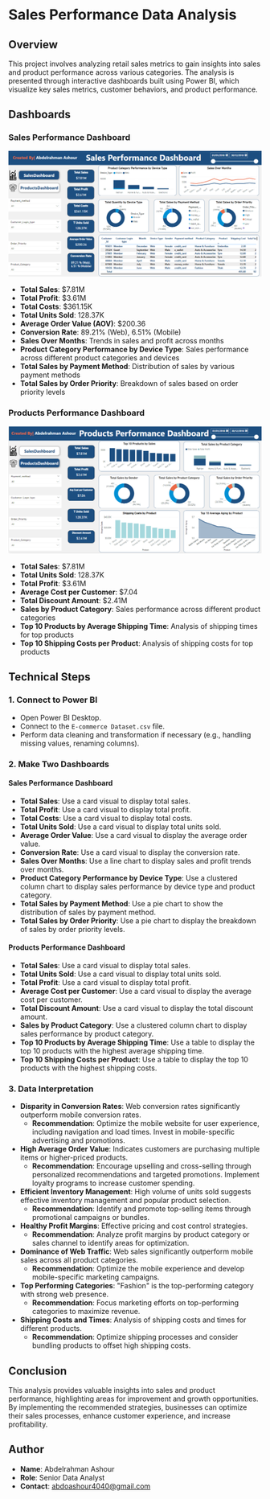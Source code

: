 # Sales Performance Data Analysis

## Overview

This project involves analyzing retail sales metrics to gain insights into sales and product performance across various categories. The analysis is presented through interactive dashboards built using Power BI, which visualize key sales metrics, customer behaviors, and product performance.

## Dashboards

### Sales Performance Dashboard

![Sales Performance Dashboard](https://github.com/Abdoo50/Retail-Store-Analysis/blob/main/Sales%20Performance%20Dashboard.png)

- **Total Sales**: $7.81M
- **Total Profit**: $3.61M
- **Total Costs**: $361.15K
- **Total Units Sold**: 128.37K
- **Average Order Value (AOV)**: $200.36
- **Conversion Rate**: 89.21% (Web), 6.51% (Mobile)
- **Sales Over Months**: Trends in sales and profit across months
- **Product Category Performance by Device Type**: Sales performance across different product categories and devices
- **Total Sales by Payment Method**: Distribution of sales by various payment methods
- **Total Sales by Order Priority**: Breakdown of sales based on order priority levels

### Products Performance Dashboard

![Products Performance Dashboard](https://github.com/Abdoo50/Retail-Store-Analysis/blob/main/Products%20Performance%20Dashboard.png)

- **Total Sales**: $7.81M
- **Total Units Sold**: 128.37K
- **Total Profit**: $3.61M
- **Average Cost per Customer**: $7.04
- **Total Discount Amount**: $2.41M
- **Sales by Product Category**: Sales performance across different product categories
- **Top 10 Products by Average Shipping Time**: Analysis of shipping times for top products
- **Top 10 Shipping Costs per Product**: Analysis of shipping costs for top products


## Technical Steps

### 1. Connect to Power BI

- Open Power BI Desktop.
- Connect to the `E-commerce Dataset.csv` file.
- Perform data cleaning and transformation if necessary (e.g., handling missing values, renaming columns).

### 2. Make Two Dashboards

#### Sales Performance Dashboard

- **Total Sales**: Use a card visual to display total sales.
- **Total Profit**: Use a card visual to display total profit.
- **Total Costs**: Use a card visual to display total costs.
- **Total Units Sold**: Use a card visual to display total units sold.
- **Average Order Value**: Use a card visual to display the average order value.
- **Conversion Rate**: Use a card visual to display the conversion rate.
- **Sales Over Months**: Use a line chart to display sales and profit trends over months.
- **Product Category Performance by Device Type**: Use a clustered column chart to display sales performance by device type and product category.
- **Total Sales by Payment Method**: Use a pie chart to show the distribution of sales by payment method.
- **Total Sales by Order Priority**: Use a pie chart to display the breakdown of sales by order priority levels.

#### Products Performance Dashboard

- **Total Sales**: Use a card visual to display total sales.
- **Total Units Sold**: Use a card visual to display total units sold.
- **Total Profit**: Use a card visual to display total profit.
- **Average Cost per Customer**: Use a card visual to display the average cost per customer.
- **Total Discount Amount**: Use a card visual to display the total discount amount.
- **Sales by Product Category**: Use a clustered column chart to display sales performance by product category.
- **Top 10 Products by Average Shipping Time**: Use a table to display the top 10 products with the highest average shipping time.
- **Top 10 Shipping Costs per Product**: Use a table to display the top 10 products with the highest shipping costs.

### 3. Data Interpretation

- **Disparity in Conversion Rates**: Web conversion rates significantly outperform mobile conversion rates.
  - **Recommendation**: Optimize the mobile website for user experience, including navigation and load times. Invest in mobile-specific advertising and promotions.
- **High Average Order Value**: Indicates customers are purchasing multiple items or higher-priced products.
  - **Recommendation**: Encourage upselling and cross-selling through personalized recommendations and targeted promotions. Implement loyalty programs to increase customer spending.
- **Efficient Inventory Management**: High volume of units sold suggests effective inventory management and popular product selection.
  - **Recommendation**: Identify and promote top-selling items through promotional campaigns or bundles.
- **Healthy Profit Margins**: Effective pricing and cost control strategies.
  - **Recommendation**: Analyze profit margins by product category or sales channel to identify areas for optimization.
- **Dominance of Web Traffic**: Web sales significantly outperform mobile sales across all product categories.
  - **Recommendation**: Optimize the mobile experience and develop mobile-specific marketing campaigns.
- **Top Performing Categories**: "Fashion" is the top-performing category with strong web presence.
  - **Recommendation**: Focus marketing efforts on top-performing categories to maximize revenue.
- **Shipping Costs and Times**: Analysis of shipping costs and times for different products.
  - **Recommendation**: Optimize shipping processes and consider bundling products to offset high shipping costs.

## Conclusion

This analysis provides valuable insights into sales and product performance, highlighting areas for improvement and growth opportunities. By implementing the recommended strategies, businesses can optimize their sales processes, enhance customer experience, and increase profitability.

## Author

- **Name**: Abdelrahman Ashour
- **Role**: Senior Data Analyst
- **Contact**: [abdoashour4040@gmail.com](mailto:abdoashour4040@gmail.com)
